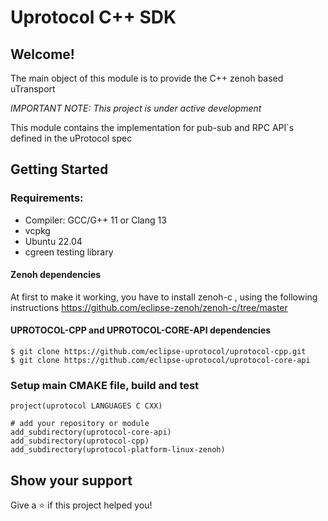 # Uprotocol C++ SDK 

## Welcome!

The main object of this module is to provide the C++ zenoh based uTransport

*_IMPORTANT NOTE:_ This project is under active development*

This module contains the implementation for pub-sub and RPC API`s defined in the uProtocol spec

## Getting Started
### Requirements:
- Compiler: GCC/G++ 11 or Clang 13
- vcpkg
- Ubuntu 22.04
- cgreen testing library

#### Zenoh dependencies

At first to make it working, you have to install zenoh-c , using the following instructions https://github.com/eclipse-zenoh/zenoh-c/tree/master

#### UPROTOCOL-CPP and UPROTOCOL-CORE-API dependencies
```
$ git clone https://github.com/eclipse-uprotocol/uprotocol-cpp.git
$ git clone https://github.com/eclipse-uprotocol/uprotocol-core-api

```
### Setup main CMAKE file, build and test
```
project(uprotocol LANGUAGES C CXX)

# add your repository or module
add_subdirectory(uprotocol-core-api)
add_subdirectory(uprotocol-cpp)
add_subdirectory(uprotocol-platform-linux-zenoh)
```
## Show your support

Give a ⭐️ if this project helped you!
